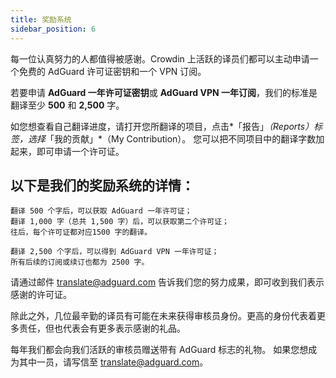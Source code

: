 ```yaml
---
title: 奖励系统
sidebar_position: 6
---
```


每一位认真努力的人都值得被感谢。Crowdin 上活跃的译员们都可以主动申请一个免费的 AdGuard 许可证密钥和一个 VPN 订阅。

若要申请 **AdGuard 一年许可证密钥**或 **AdGuard VPN 一年订阅**，我们的标准是翻译至少 **500** 和 **2,500** 字。

如您想查看自己翻译进度，请打开您所翻译的项目，点击*「报告」*（Reports）标签，选择*「我的贡献」*（My Contribution）。 您可以把不同项目中的翻译字数加起来，即可申请一个许可证。

## 以下是我们的奖励系统的详情：

```text
翻译 500 个字后，可以获取 AdGuard 一年许可证；
翻译 1,000 字（总共 1,500 字）后，可以获取第二个许可证；
往后，每个许可证都对应1500 字的翻译。

翻译 2,500 个字后，可以得到 AdGuard VPN 一年许可证；
所有后续的订阅或续订也都为 2500 字。

```

请通过邮件 [translate@adguard.com](mailto:translate@adguard.com) 告诉我们您的努力成果，即可收到我们表示感谢的许可证。

除此之外，几位最辛勤的译员有可能在未来获得审核员身份。更高的身份代表着更多责任，但也代表会有更多表示感谢的礼品。

每年我们都会向我们活跃的审核员赠送带有 AdGuard 标志的礼物。 如果您想成为其中一员，请写信至 [translate@adguard.com](mailto:translate@adguard.com)。
